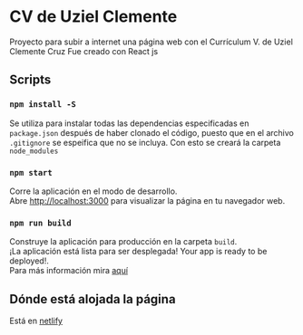 # CV de Uziel Clemente

Proyecto para subir a internet una página web con el Currículum V. de Uziel Clemente Cruz
Fue creado con React js

## Scripts

### `npm install -S`
Se utiliza para instalar todas las dependencias especificadas en `package.json` después de haber clonado el código, puesto que en el archivo `.gitignore` se espeifica que no se incluya. Con esto se creará la carpeta `node_modules`

### `npm start`
Corre la aplicación en el modo de desarrollo.\
Abre [http://localhost:3000](http://localhost:3000) para visualizar la página en tu navegador web.

### `npm run build`
Construye la aplicación para producción en la carpeta `build`.\
¡La aplicación está lista para ser desplegada!
Your app is ready to be deployed!.\
Para más información mira [aquí](https://facebook.github.io/create-react-app/docs/deployment)

## Dónde está alojada la página
Está en [netlify](https://www.netlify.com/)